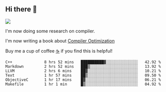 


<!--
**liusy58/liusy58** is a ✨ _special_ ✨ repository because its `README.md` (this file) appears on your GitHub profile.

Here are some ideas to get you started:

- 🔭 I’m currently working on ...
- 🌱 I’m currently learning ...
- 👯 I’m looking to collaborate on ...
- 🤔 I’m looking for help with ...
- 💬 Ask me about ...
- 📫 How to reach me: ...
- 😄 Pronouns: ...
- ⚡ Fun fact: ...
-->
<!--
![](https://komarev.com/ghpvc/?username=liusy58&color=brightgreen&label=PROFILE+VIEWS)




- 🔭 I’m currently working on my .
- 📫 How to reach me:plz contact me by [email](liusy58@,ail2.sysu.edu.cn) or WeChat(LIUSIYU_58)
- 🏫 I'm an undergraduate in Sun-Yat-sen University majoring in the computer science. Expected to graduate in Spring 2021.
- 👯 I'm now interested in System such as OS, Compiler and Database. 
- 🤔 I’m looking for help with Database System.
-->

## Hi there 👋
![](https://komarev.com/ghpvc/?username=liusy58&color=brightgreen&label=PROFILE+VIEWS)



I'm now doing some research on compiler.

I'm now writing a book about [Compiler Optimization](https://github.com/liusy58/CompilerNotes) 

Buy me a cup of coffee [☕️](https://user-images.githubusercontent.com/45984215/202376581-4837a283-4812-4063-82bc-cc9c3101d3a5.jpg) if you find this is helpful!


 <!--START_SECTION:waka-->

```text
C++              8 hrs 52 mins   ██████████▓░░░░░░░░░░░░░░   42.92 %
Markdown         2 hrs 52 mins   ███▒░░░░░░░░░░░░░░░░░░░░░   13.92 %
LLVM             2 hrs 6 mins    ██▓░░░░░░░░░░░░░░░░░░░░░░   10.21 %
Text             1 hr 57 mins    ██▒░░░░░░░░░░░░░░░░░░░░░░   09.50 %
ObjectiveC       1 hr 17 mins    █▓░░░░░░░░░░░░░░░░░░░░░░░   06.21 %
Makefile         1 hr 1 min      █▒░░░░░░░░░░░░░░░░░░░░░░░   04.92 %
```

<!--END_SECTION:waka-->
